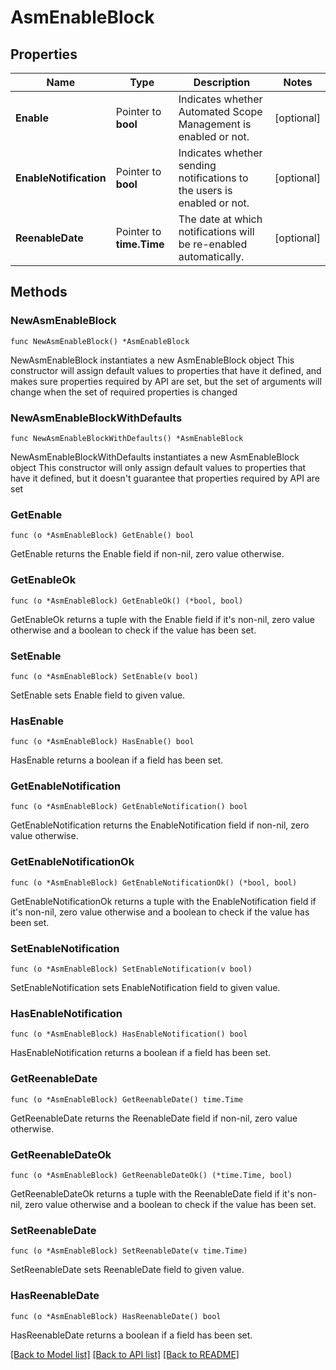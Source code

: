 # AsmEnableBlock

## Properties

Name | Type | Description | Notes
------------ | ------------- | ------------- | -------------
**Enable** | Pointer to **bool** | Indicates whether Automated Scope Management is enabled or not. | [optional] 
**EnableNotification** | Pointer to **bool** | Indicates whether sending notifications to the users is enabled or not. | [optional] 
**ReenableDate** | Pointer to **time.Time** | The date at which notifications will be re-enabled automatically. | [optional] 

## Methods

### NewAsmEnableBlock

`func NewAsmEnableBlock() *AsmEnableBlock`

NewAsmEnableBlock instantiates a new AsmEnableBlock object
This constructor will assign default values to properties that have it defined,
and makes sure properties required by API are set, but the set of arguments
will change when the set of required properties is changed

### NewAsmEnableBlockWithDefaults

`func NewAsmEnableBlockWithDefaults() *AsmEnableBlock`

NewAsmEnableBlockWithDefaults instantiates a new AsmEnableBlock object
This constructor will only assign default values to properties that have it defined,
but it doesn't guarantee that properties required by API are set

### GetEnable

`func (o *AsmEnableBlock) GetEnable() bool`

GetEnable returns the Enable field if non-nil, zero value otherwise.

### GetEnableOk

`func (o *AsmEnableBlock) GetEnableOk() (*bool, bool)`

GetEnableOk returns a tuple with the Enable field if it's non-nil, zero value otherwise
and a boolean to check if the value has been set.

### SetEnable

`func (o *AsmEnableBlock) SetEnable(v bool)`

SetEnable sets Enable field to given value.

### HasEnable

`func (o *AsmEnableBlock) HasEnable() bool`

HasEnable returns a boolean if a field has been set.

### GetEnableNotification

`func (o *AsmEnableBlock) GetEnableNotification() bool`

GetEnableNotification returns the EnableNotification field if non-nil, zero value otherwise.

### GetEnableNotificationOk

`func (o *AsmEnableBlock) GetEnableNotificationOk() (*bool, bool)`

GetEnableNotificationOk returns a tuple with the EnableNotification field if it's non-nil, zero value otherwise
and a boolean to check if the value has been set.

### SetEnableNotification

`func (o *AsmEnableBlock) SetEnableNotification(v bool)`

SetEnableNotification sets EnableNotification field to given value.

### HasEnableNotification

`func (o *AsmEnableBlock) HasEnableNotification() bool`

HasEnableNotification returns a boolean if a field has been set.

### GetReenableDate

`func (o *AsmEnableBlock) GetReenableDate() time.Time`

GetReenableDate returns the ReenableDate field if non-nil, zero value otherwise.

### GetReenableDateOk

`func (o *AsmEnableBlock) GetReenableDateOk() (*time.Time, bool)`

GetReenableDateOk returns a tuple with the ReenableDate field if it's non-nil, zero value otherwise
and a boolean to check if the value has been set.

### SetReenableDate

`func (o *AsmEnableBlock) SetReenableDate(v time.Time)`

SetReenableDate sets ReenableDate field to given value.

### HasReenableDate

`func (o *AsmEnableBlock) HasReenableDate() bool`

HasReenableDate returns a boolean if a field has been set.


[[Back to Model list]](../README.md#documentation-for-models) [[Back to API list]](../README.md#documentation-for-api-endpoints) [[Back to README]](../README.md)


